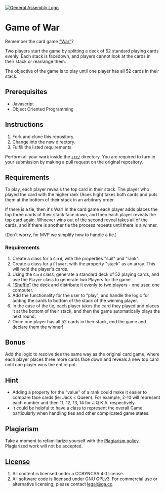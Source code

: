 [![General Assembly Logo](https://camo.githubusercontent.com/1a91b05b8f4d44b5bbfb83abac2b0996d8e26c92/687474703a2f2f692e696d6775722e636f6d2f6b6538555354712e706e67)](https://generalassemb.ly/education/web-development-immersive)

# Game of War

Remember the card game ["War"](https://bicyclecards.com/how-to-play/war/)?

Two players start the game by splitting a deck of 52 standard playing cards
evenly. Each stack is facedown, and players cannot look at the cards in their
stack or rearrange them.

The objective of the game is to play until one player has all 52 cards in their
stack.

## Prerequisites

- Javascript
- Object Oriented Programming

## Instructions

1. Fork and clone this repository.
1. Change into the new directory.
1. Fulfill the listed requirements.

Perform all your work inside the [`src/`](src/) directory. You are required to
turn in your submission by making a pull request on the original repository.

## Requirements

To play, each player reveals the top card in their stack. The player who played
the card with the higher rank (Aces high) takes both cards and puts them at the
bottom of their stack in an arbitrary order.

If there is a tie, then it's War! In the card game each player adds places the
top three cards of their stack face down, and then each player reveals the top
card again. Whoever wins out of the second reveal takes all of the cards, and if
there is another tie the process repeats until there is a winner.

(Don't worry, for MVP we simplify how to handle a tie.)

### Requirements

1. Create a class for a `Card`, with the properties "suit" and "rank".
2. Create a class for a `Player`, with the property "stack" as an array. This will
   hold the player's cards.
3. Using the `Card` class, generate a standard deck of 52 playing cards, and use
   the `Player` class to generate two Players for the game.
4. ["Shuffle"](https://stackoverflow.com/questions/2450954/how-to-randomize-shuffle-a-javascript-array)
   the deck and distribute it evenly to two players - one user, one computer.
5. Add the functionality for the user to "play", and handle the logic for adding
   the cards to bottom of the stack of the winning player.
6. In the case of the tie, each player takes the card they played and places it
   at the bottom of their stack, and then the game automatically plays the next
   round.
7. Once one player has all 52 cards in their stack, end the game and declare
   them the winner!

## Bonus

Add the logic to resolve ties the same way as the original card game, where each
player places three more cards face down and reveals a new top card until one
player wins the entire pot.

## Hint

- Adding a property for the "value" of a rank could make it easier to compare
  face cards (ie: Jack < Queen). For example, 2-10 will represent each number
  and then 11, 12, 13, 14 for J Q K A, respectively.
- It could be helpful to have a class to represent the overall Game,
  particularly when handling ties and other complicated game states.

## Plagiarism

Take a moment to refamiliarize yourself with the [Plagiarism policy](https://git.generalassemb.ly/DC-WDI/Administrative/blob/master/plagiarism.md). Plagiarized work will not be accepted.

## [License](LICENSE)

1.  All content is licensed under a CC­BY­NC­SA 4.0 license.
1.  All software code is licensed under GNU GPLv3. For commercial use or
    alternative licensing, please contact legal@ga.co.

